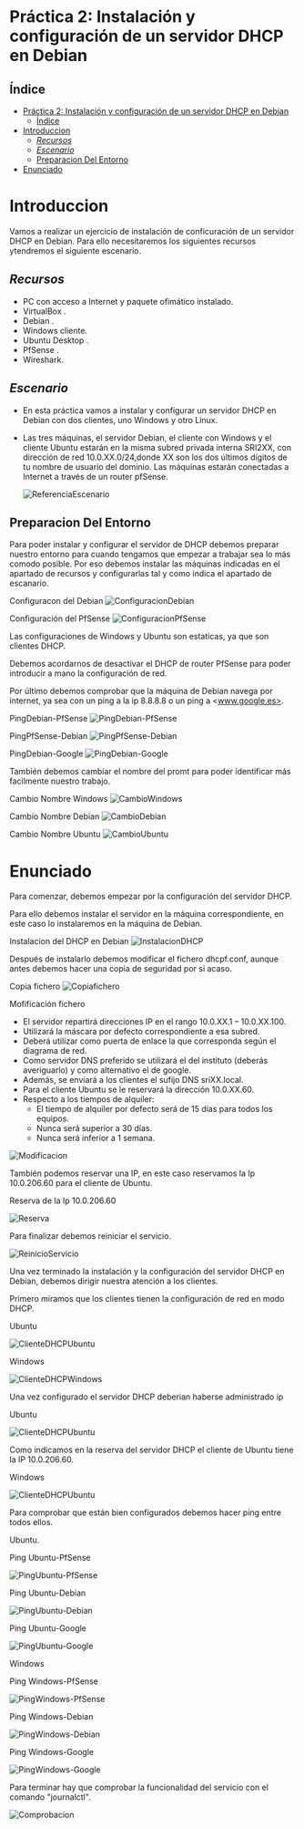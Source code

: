 # Práctica 2: Instalación y configuración de un servidor DHCP en Debian

## Índice

- [Práctica 2: Instalación y configuración de un servidor DHCP en Debian](#práctica-2-instalación-y-configuración-de-un-servidor-dhcp-en-debian)
  - [Índice](#índice)
- [Introduccion](#introduccion)
  - [*Recursos*](#recursos)
  - [*Escenario*](#escenario)
  - [Preparacion Del Entorno](#preparacion-del-entorno)
- [Enunciado](#enunciado)
  
# Introduccion

Vamos a realizar un ejercicio de instalación de conficuración de un servidor DHCP en Debian.
Para ello necesitaremos los siguientes recursos ytendremos el siguiente escenario.

## *Recursos*

- PC con acceso a Internet y paquete ofimático instalado.
- VirtualBox .
- Debian .
- Windows cliente.
- Ubuntu Desktop .
- PfSense .
- Wireshark.

## *Escenario*

- En esta práctica vamos a instalar y configurar un servidor DHCP en Debian con dos clientes, uno Windows y otro Linux.
- Las tres máquinas, el servidor Debian, el cliente con Windows y el cliente Ubuntu estarán en la misma subred privada interna SRI2XX, con dirección de red 10.0.XX.0/24,donde XX son los dos últimos dígitos de tu nombre de usuario del dominio. Las máquinas estarán conectadas a Internet a través de un router pfSense.

    ![ReferenciaEscenario](https://github.com/ana-deb739/SRI-Practica2/blob/master/Practica-2/img/imagenreferencia.PNG)

## Preparacion Del Entorno

Para poder instalar y configurar el servidor de DHCP debemos preparar nuestro entorno para cuando tengamos que empezar a trabajar sea lo más comodo posible. Por eso debemos instalar las máquinas indicadas en el apartado de recursos y configurarlas tal y como indica el apartado de escanario.

Configuracon del Debian
![ConfiguracionDebian](https://github.com/ana-deb739/SRI-Practica2/blob/master/Practica-2/img/conf-debian.PNG)

Configuración del PfSense
![ConfiguracionPfSense](https://github.com/ana-deb739/SRI-Practica2/blob/master/Practica-2/img/ipPfSense.PNG)

Las configuraciones de Windows y Ubuntu son estaticas, ya que son clientes DHCP.

Debemos acordarnos de desactivar el DHCP de router PfSense para poder introducir a mano la configuración de red.

Por último debemos comprobar que la máquina de Debian navega por internet, ya sea con un ping a la ip 8.8.8.8 o un ping a <www.google.es>.

PingDebian-PfSense
![PingDebian-PfSense](https://github.com/ana-deb739/SRI-Practica2/blob/master/Practica-2/img/ping10.0.206.2-PfSense.PNG)

PingPfSense-Debian
![PingPfSense-Debian](https://github.com/ana-deb739/SRI-Practica2/blob/master/Practica-2/img/ping10.0.206.0-debian.PNG)

PingDebian-Google
![PingDebian-Google](https://github.com/ana-deb739/SRI-Practica2/blob/master/Practica-2/img/pingDebian-8.8.8.8.PNG)

También debemos cambiar el nombre del promt para poder identificar más facilmente nuestro trabajo.

Cambio Nombre Windows
![CambioWindows](https://github.com/ana-deb739/SRI-Practica2/blob/master/Practica-2/img/hostnamewindows.PNG)

Cambio Nombre Debian
![CambioDebian](https://github.com/ana-deb739/SRI-Practica2/blob/master/Practica-2/img/hostnamedebian.PNG)

Cambio Nombre Ubuntu
![CambioUbuntu](https://github.com/ana-deb739/SRI-Practica2/blob/master/Practica-2/img/hostnameubuntu.PNG)

# Enunciado

Para comenzar, debemos empezar por la configuración del servidor DHCP.

Para ello debemos instalar el servidor en la máquina correspondiente, en este caso lo instalaremos en la máquina de Debian.

Instalacion del DHCP en Debian
![InstalacionDHCP](https://github.com/ana-deb739/SRI-Practica2/blob/master/Practica-2/img/Instalaciondhcpdebian.PNG)

Después de instalarlo debemos modificar el fichero dhcpf.conf, aunque antes debemos hacer una copia de seguridad por si acaso.

Copia fichero
![Copiafichero](https://github.com/ana-deb739/SRI-Practica2/blob/master/Practica-2/img/copia-seguridad-dhcpd.conf.PNG)

Mofificación fichero

- El servidor repartirá direcciones IP en el rango 10.0.XX.1 – 10.0.XX.100.
- Utilizará la máscara por defecto correspondiente a esa subred.
- Deberá utilizar como puerta de enlace la que corresponda según el  diagrama de red.
- Como servidor DNS preferido se utilizará el del instituto (deberás averiguarlo) y como alternativo el de google.
- Además, se enviará a los clientes el sufijo DNS sriXX.local.
- Para el cliente Ubuntu se le reservará la dirección 10.0.XX.60.
- Respecto a los tiempos de alquiler:
  - El tiempo de alquiler por defecto será de 15 días para todos los equipos.
  - Nunca será superior a 30 días.
  - Nunca será inferior a 1 semana.

![Modificacion](https://github.com/ana-deb739/SRI-Practica2/blob/master/Practica-2/img/dhcpd.conf.PNG)

También podemos reservar una IP, en este caso reservamos la Ip 10.0.206.60 para el cliente de Ubuntu.

Reserva de la Ip 10.0.206.60

![Reserva](https://github.com/ana-deb739/SRI-Practica2/blob/master/Practica-2/img/reserva.60ubuntu.PNG)

Para finalizar debemos reiniciar el servicio.

![ReinicioServicio](https://github.com/ana-deb739/SRI-Practica2/blob/master/Practica-2/img/restart-isc.PNG)

Una vez terminado la instalación y la configuración del servidor DHCP en Debian, debemos dirigir nuestra atención a los clientes.

Primero miramos que los clientes tienen la configuración de red en modo DHCP.

Ubuntu

![ClienteDHCPUbuntu](https://github.com/ana-deb739/SRI-Practica2/blob/master/Practica-2/img/clientedhcpubuntu.PNG)

Windows

![ClienteDHCPWindows](https://github.com/ana-deb739/SRI-Practica2/blob/master/Practica-2/img/clientedhcpwindows.PNG)

Una vez configurado el servidor DHCP deberian haberse administrado ip 

Ubuntu

![ClienteDHCPUbuntu](https://github.com/ana-deb739/SRI-Practica2/blob/master/Practica-2/img/ip-dhcp-ubuntu.PNG)

Como indicamos en la reserva del servidor DHCP el cliente de Ubuntu tiene la IP 10.0.206.60.

Windows

![ClienteDHCPUbuntu](https://github.com/ana-deb739/SRI-Practica2/blob/master/Practica-2/img/ip-dhcp-windows.PNG)

Para comprobar que están bien configurados debemos hacer ping entre todos ellos.

Ubuntu.

Ping Ubuntu-PfSense

![PingUbuntu-PfSense](https://github.com/ana-deb739/SRI-Practica2/blob/master/Practica-2/img/pingubuntu-PfSense.PNG)

Ping Ubuntu-Debian

![PingUbuntu-Debian](https://github.com/ana-deb739/SRI-Practica2/blob/master/Practica-2/img/pingubuntu-Debian.PNG)

Ping Ubuntu-Google

![PingUbuntu-Google](https://github.com/ana-deb739/SRI-Practica2/blob/master/Practica-2/img/pingubuntu-google.PNG)

Windows

Ping Windows-PfSense

![PingWindows-PfSense](https://github.com/ana-deb739/SRI-Practica2/blob/master/Practica-2/img/pingwindows-PfSense.PNG)

Ping Windows-Debian

![PingWindows-Debian](https://github.com/ana-deb739/SRI-Practica2/blob/master/Practica-2/img/pingwindows-Debian.PNG)

Ping Windows-Google

![PingWindows-Google](https://github.com/ana-deb739/SRI-Practica2/blob/master/Practica-2/img/pingwindows-google.PNG)

Para terminar hay que comprobar la funcionalidad del servicio con el comando "journalctl".

![Comprobacion](https://github.com/ana-deb739/SRI-Practica2/blob/master/Practica-2/img/journalctl.PNG)
